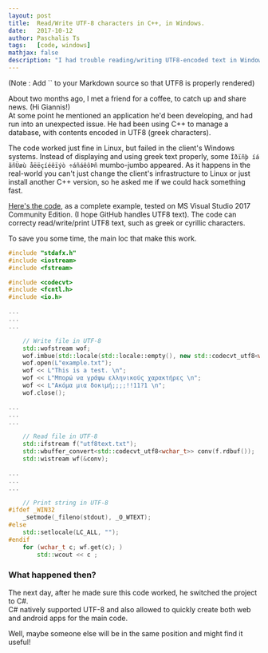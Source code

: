 ```yaml
---
layout: post
title:  Read/Write UTF-8 characters in C++, in Windows.
date:   2017-10-12
author: Paschalis Ts
tags:   [code, windows]
mathjax: false
description: "I had trouble reading/writing UTF8-encoded text in Windows."  
---
```

<meta http-equiv='Content-Type' content='text/html; charset=utf-8' />
(Note : Add `<meta http-equiv='Content-Type' content='text/html; charset=utf-8' />` to your Markdown source so that UTF8 is properly rendered)

About two months ago, I met a friend for a coffee, to catch up and share news. (Hi Giannis!)  
At some point he mentioned an application he'd been developing, and had run into an unexpected issue. He had been using C++ to manage a database, with contents encoded in UTF8 (greek characters). 

The code worked just fine in Linux, but failed in the client's Windows systems. Instead of displaying and using greek text properly, some `Ìðïñþ íá ãñÜøù åëëçíéêïýò ÷áñáêôÞñ` mumbo-jumbo appeared. As it happens in the real-world you can't just change the client's infrastructure to Linux or just install another C++ version, so he asked me if we could hack something fast.

[Here's the code](https://github.com/tpaschalis/cpp-utf8-io), as a complete example, tested on MS Visual Studio 2017 Community Edition. (I hope GitHub handles UTF8 text). The code can correcty read/write/print UTF8 text, such as greek or cyrillic characters.

To save you some time, the main loc that make this work.

```cpp
#include "stdafx.h"
#include <iostream>
#include <fstream>

#include <codecvt>
#include <fcntl.h>
#include <io.h>

...
...
...

	// Write file in UTF-8
	std::wofstream wof;
	wof.imbue(std::locale(std::locale::empty(), new std::codecvt_utf8<wchar_t, 0x10ffff, std::generate_header>));
	wof.open(L"example.txt");
	wof << L"This is a test. \n";
	wof << L"Μπορώ να γράψω ελληνικούς χαρακτήρες \n";
	wof << L"Ακόμα μια δοκιμή;;;;!!11?1 \n";
	wof.close();

...
...
...

	// Read file in UTF-8
	std::ifstream f("utf8text.txt");
	std::wbuffer_convert<std::codecvt_utf8<wchar_t>> conv(f.rdbuf());
	std::wistream wf(&conv);

...
...
...

	// Print string in UTF-8
#ifdef _WIN32
	_setmode(_fileno(stdout), _O_WTEXT);
#else
	std::setlocale(LC_ALL, "");
#endif 
	for (wchar_t c; wf.get(c); )
		std::wcout << c ;
```

### What happened then?
The next day, after he made sure this code worked, he switched the project to C#.  
C# natively supported UTF-8 and also allowed to quickly create both web and android apps for the main code.

Well, maybe someone else will be in the same position and might find it useful!
